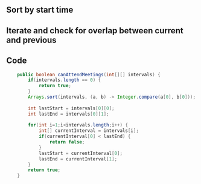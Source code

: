 

## Sort by start time

## Iterate and check for overlap between current and previous


## Code

```java
    public boolean canAttendMeetings(int[][] intervals) {
        if(intervals.length == 0) {
            return true;
        }
        Arrays.sort(intervals, (a, b) -> Integer.compare(a[0], b[0]));
        
        int lastStart = intervals[0][0];
        int lastEnd = intervals[0][1];
        
        for(int i=1;i<intervals.length;i++) {
            int[] currentInterval = intervals[i];
            if(currentInterval[0] < lastEnd) {
                return false;
            }
            lastStart = currentInterval[0];
            lastEnd = currentInterval[1];
        }
        return true;
    }
```
